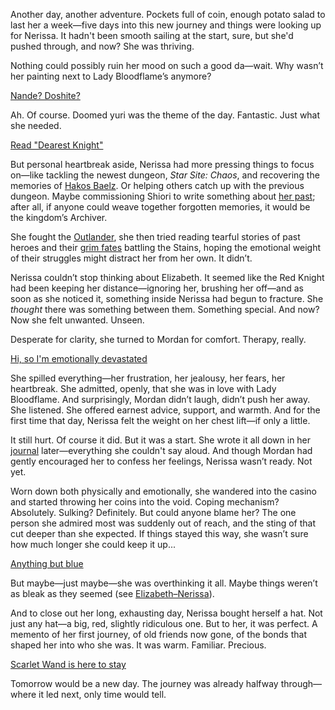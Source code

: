 <!-- title: Nerissa (Juliet Bloodflame) Ravencroft -->
<!-- status: Alive -->

Another day, another adventure. Pockets full of coin, enough potato salad to last her a week—five days into this new journey and things were looking up for Nerissa. It hadn't been smooth sailing at the start, sure, but she'd pushed through, and now? She was thriving.

Nothing could possibly ruin her mood on such a good da—wait. Why wasn’t her painting next to Lady Bloodflame’s anymore?

[Nande? Doshite?](#embed:https://youtu.be/m5VOeHvSgbI?t=1510s)

Ah. Of course. Doomed yuri was the theme of the day. Fantastic. Just what she needed.

[Read "Dearest Knight"](#text:dearest-knight)

But personal heartbreak aside, Nerissa had more pressing things to focus on—like tackling the newest dungeon, _Star Site: Chaos_, and recovering the memories of [Hakos Baelz](https://www.youtube.com/live/m5VOeHvSgbI?si=9bu0M3cWXrMpstRN&t=10832). Or helping others catch up with the previous dungeon. Maybe commissioning Shiori to write something about [her past](https://www.youtube.com/live/m5VOeHvSgbI?si=9Hcx5S3SAxi5tYqg&t=8695); after all, if anyone could weave together forgotten memories, it would be the kingdom’s Archiver.

She fought the [Outlander](https://www.youtube.com/live/m5VOeHvSgbI?si=wbEBqq7W5kOczeb2&t=11263), she then tried reading tearful stories of past heroes and their [grim fates](https://www.youtube.com/live/m5VOeHvSgbI?si=Qsn5tfyuwRebdnaA&t=11614) battling the Stains, hoping the emotional weight of their struggles might distract her from her own. It didn’t.

Nerissa couldn’t stop thinking about Elizabeth. It seemed like the Red Knight had been keeping her distance—ignoring her, brushing her off—and as soon as she noticed it, something inside Nerissa had begun to fracture. She _thought_ there was something between them. Something special. And now? Now she felt unwanted. Unseen.

Desperate for clarity, she turned to Mordan for comfort. Therapy, really.

[Hi, so I'm emotionally devastated](#embed:https://www.youtube.com/live/m5VOeHvSgbI?si=Yoxf24-6Bl_RxZ_d&t=13280)

She spilled everything—her frustration, her jealousy, her fears, her heartbreak. She admitted, openly, that she was in love with Lady Bloodflame. And surprisingly, Mordan didn’t laugh, didn’t push her away. She listened. She offered earnest advice, support, and warmth. And for the first time that day, Nerissa felt the weight on her chest lift—if only a little.

It still hurt. Of course it did. But it was a start. She wrote it all down in her [journal](https://www.youtube.com/live/m5VOeHvSgbI?si=9RnBbuaougRXlp3M&t=14505) later—everything she couldn't say aloud. And though Mordan had gently encouraged her to confess her feelings, Nerissa wasn’t ready. Not yet.

Worn down both physically and emotionally, she wandered into the casino and started throwing her coins into the void. Coping mechanism? Absolutely. Sulking? Definitely. But could anyone blame her? The one person she admired most was suddenly out of reach, and the sting of that cut deeper than she expected. If things stayed this way, she wasn’t sure how much longer she could keep it up...

[Anything but blue](#embed:https://www.youtube.com/live/m5VOeHvSgbI?si=aKruKVQY9bhwM8QD&t=15357)

But maybe—just maybe—she was overthinking it all. Maybe things weren’t as bleak as they seemed (see [Elizabeth–Nerissa](#edge:liz-nerissa)).

And to close out her long, exhausting day, Nerissa bought herself a hat. Not just any hat—a big, red, slightly ridiculous one. But to her, it was perfect. A memento of her first journey, of old friends now gone, of the bonds that shaped her into who she was. It was warm. Familiar. Precious.

[Scarlet Wand is here to stay](#embed:https://www.youtube.com/live/m5VOeHvSgbI?si=E38tf2lpApnGGgE7&t=16218)

Tomorrow would be a new day. The journey was already halfway through—where it led next, only time would tell.
